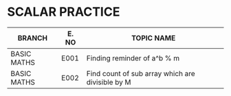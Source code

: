 # SCALAR PRACTICE
| BRANCH      | E. NO | TOPIC NAME                                       |
|-------------|-------|--------------------------------------------------|
| BASIC MATHS | E001  | Finding reminder of  a^b % m                     |
| BASIC MATHS | E002  | Find count of sub array which are divisible by M |

